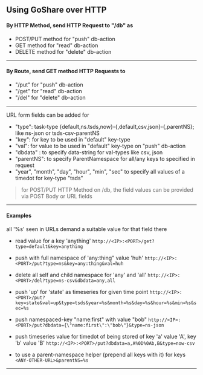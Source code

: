 ## Using GoShare over HTTP

#### By HTTP Method, send HTTP Request to "<IP>/db" as

* POST/PUT method for "push" db-action
* GET method for "read" db-action
* DELETE method for "delete" db-action

---

#### By Route, send GET method HTTP Requests to

* "<IP>/put" for "push" db-action
* "<IP>/get" for "read" db-action
* "<IP>/del" for "delete" db-action

---

URL form fields can be added for

* "type":     task-type {default,ns.tsds,now}-{,default,csv,json}-{,parentNS}; like ns-json or tsds-csv-parentNS
* "key":      for key to be used in "default" key-type
* "val":      for value to be used in "default" key-type on "push" db-action
* "dbdata" :  to specify data-string for val-types like csv, json
* "parentNS": to specify ParentNamespace for all/any keys to specified in request
* "year", "month", "day", "hour", "min", "sec" to specify all values of a timedot for key-type "tsds"

>
> for POST/PUT HTTP Method on <IP>/db, the field values can be provided via POST Body or URL fields
>

---

#### Examples

all '%s' seen in URLs demand a suitable value for that field there

* read value for a key 'anything' ``` http://<IP>:<PORT>/get?type=default&key=anything ```

* push with full namespace of 'any:thing" value 'huh' ``` http://<IP>:<PORT>/put?type=ns&key=any:thing&val=huh ```

* delete all self and child namespace for 'any' and 'all' ``` http://<IP>:<PORT>/del?type=ns-csv&dbdata=any,all ```

* push 'up' for 'state' as timeseries for given time point ``` http://<IP>:<PORT>/put?key=state&val=up&type=tsds&year=%s&month=%s&day=%s&hour=%s&min=%s&sec=%s ```

* push namespaced-key "name:first" with value "bob" ``` http://<IP>:<PORT>/put?dbdata={\"name:first\":\"bob\"}&type=ns-json ```

* push timeseries value for timedot of being stored of key 'a' value 'A', key 'b' value 'B'  ``` http://<IP>:<PORT>/put?dbdata=a,A%0D%0Ab,B&type=now-csv ```

* to use a parent-namespace helper (prepend all keys with it) for keys ``` <ANY-OTHER-URL>&parentNS=%s ```

---
